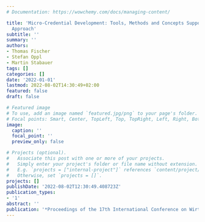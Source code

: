 ```yaml
---
# Documentation: https://wowchemy.com/docs/managing-content/

title: 'Micro-Credential Development: Tools, Methods and Concepts Supporting the European
  Approach'
subtitle: ''
summary: ''
authors:
- Thomas Fischer
- Stefan Oppl
- Martin Stabauer
tags: []
categories: []
date: '2022-01-01'
lastmod: 2022-08-02T14:30:49+02:00
featured: false
draft: false

# Featured image
# To use, add an image named `featured.jpg/png` to your page's folder.
# Focal points: Smart, Center, TopLeft, Top, TopRight, Left, Right, BottomLeft, Bottom, BottomRight.
image:
  caption: ''
  focal_point: ''
  preview_only: false

# Projects (optional).
#   Associate this post with one or more of your projects.
#   Simply enter your project's folder or file name without extension.
#   E.g. `projects = ["internal-project"]` references `content/project/deep-learning/index.md`.
#   Otherwise, set `projects = []`.
projects: []
publishDate: '2022-08-02T12:30:49.408723Z'
publication_types:
- '1'
abstract: ''
publication: '*Proceedings of the 17th International Conference on Wirtschaftsinformatik*'
---
```


